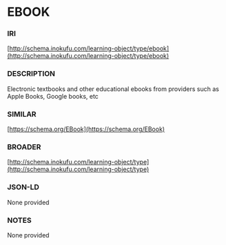 # EBOOK

### IRI
[http://schema.inokufu.com/learning-object/type/ebook](http://schema.inokufu.com/learning-object/type/ebook)

### DESCRIPTION
Electronic textbooks and other educational ebooks from providers such as Apple Books, Google books, etc

### SIMILAR
[https://schema.org/EBook](https://schema.org/EBook)

### BROADER
[http://schema.inokufu.com/learning-object/type](http://schema.inokufu.com/learning-object/type)

### JSON-LD
None provided

### NOTES
None provided
